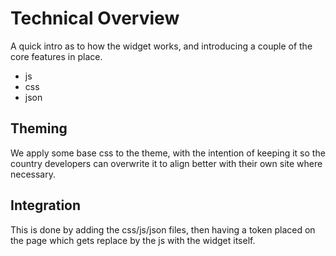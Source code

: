 # Technical Overview

A quick intro as to how the widget works, and introducing a couple of the core features in place.

- js
- css
- json

## Theming

We apply some base css to the theme, with the intention of keeping it so the country developers can overwrite it to align better with their own site where necessary.

## Integration

This is done by adding the css/js/json files, then having a token placed on the page which gets replace by the js with the widget itself.
